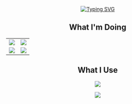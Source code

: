 <div align="center">
  <a href="https://git.io/typing-svg">
    <img src="https://readme-typing-svg.demolab.com?font=Fira+Code&duration=3000&pause=250&color=BB60FFB3&background=FFFFFF00&center=true&width=435&lines=Videogame+Modder;Software+Engineer;Computer+Engineering+Undergrad" alt="Typing SVG" />
  </a>
</div>

<div align="center">
  <h2>What I'm Doing</h2>
</div>

<table align="center">
  <tr>
    <td>
      <a href="https://github.com/erik-bobinski/go-http-server">
        <img src="https://github-readme-stats.vercel.app/api/pin/?username=erik-bobinski&repo=go-http-server&theme=tokyonight" />
      </a>
    </td>
    <td>
      <a href="https://github.com/erik-bobinski/valRandomizer">
        <img src="https://github-readme-stats.vercel.app/api/pin/?username=erik-bobinski&repo=valRandomizer&theme=tokyonight" />
      </a>
    </td>
  </tr>
  <tr>
    <td>
      <a href="https://github.com/erik-bobinski/ultimate-reslotter">
        <img src="https://github-readme-stats.vercel.app/api/pin/?username=erik-bobinski&repo=ultimate-reslotter&theme=tokyonight" />
      </a>
    </td>
    <td>
      <a href="https://github.com/erik-bobinski/threadx-hacking">
        <img src="https://github-readme-stats.vercel.app/api/pin/?username=erik-bobinski&repo=threadx-hacking&theme=tokyonight" />
      </a>
    </td>
  </tr>
</table>

<div align="center">
  <h2>What I Use</h2>
</div>

<p align="center">
  <a href="https://skillicons.dev">
    <img src="https://skillicons.dev/icons?i=neovim,vscode,idea,docker,react,angular,tailwind" />
  </a>
</p>

<p align="center">
  <a href="https://skillicons.dev">
    <img src="https://skillicons.dev/icons?i=go,rust,cpp,python,java,ts,html,css" />
  </a>
</p>

